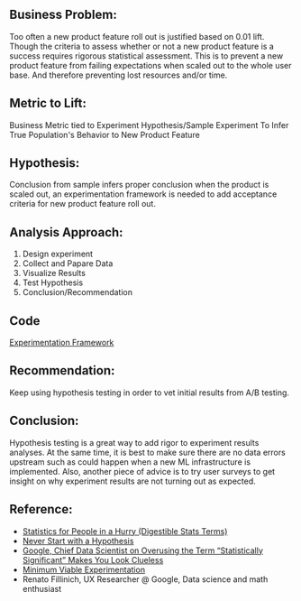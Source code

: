## Business Problem:

Too often a new product feature roll out is justified based on 0.01 lift. Though the criteria to assess whether or not a new product feature is a success
requires rigorous statistical assessment. This is to prevent a new product feature from failing expectations when scaled out to the whole user base. And 
therefore preventing lost resources and/or time.

## Metric to Lift:

Business Metric tied to Experiment Hypothesis/Sample Experiment To Infer True Population's Behavior to New Product Feature

## Hypothesis: 

Conclusion from sample infers proper conclusion when the product is scaled out, an experimentation framework is needed 
to add acceptance criteria for new product feature roll out.

## Analysis Approach:

1. Design experiment
2. Collect and Papare Data
3. Visualize Results
4. Test Hypothesis
5. Conclusion/Recommendation

## Code

[Experimentation Framework](https://nbviewer.org/github/mindyng/2022-Business-Projects/blob/main/experimentation-framework.ipynb)

## Recommendation: 

Keep using hypothesis testing in order to vet initial results from A/B testing.   

## Conclusion:

Hypothesis testing is a great way to add rigor to experiment results analyses.
At the same time, it is best to make sure there are no data errors upstream such as could happen when a new ML infrastructure is implemented. Also, another piece of advice is to try user surveys to get insight on why experiment results are not turning out as expected.

## Reference: 
* [Statistics for People in a Hurry (Digestible Stats Terms)](https://towardsdatascience.com/statistics-for-people-in-a-hurry-a9613c0ed0b)
* [Never Start with a Hypothesis](https://towardsdatascience.com/hypothesis-testing-decoded-for-movers-and-shakers-bfc2bc34da41)
* [Google, Chief Data Scientist on Overusing the Term “Statistically Significant” Makes You Look Clueless](https://towardsdatascience.com/overusing-the-term-statistically-significant-makes-you-look-clueless-f96e1ad1a78e)
* [Minimum Viable Experimentation](https://roundup.getdbt.com/p/ep-36-minimum-viable-experimentation?utm_source=substack&utm_medium=email)
* Renato Fillinich, UX Researcher @ Google, Data science and math enthusiast
